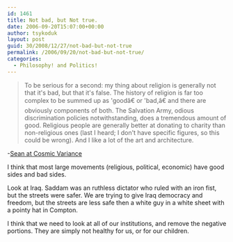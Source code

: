 ```yaml
---
id: 1461
title: Not bad, but Not true.
date: 2006-09-20T15:07:00+00:00
author: tsykoduk
layout: post
guid: 30/2008/12/27/not-bad-but-not-true
permalink: /2006/09/20/not-bad-but-not-true/
categories:
  - Philosophy! and Politics!
---
```

<blockquote>To be serious for a second: my thing about religion is generally not that it's bad, but that it's false. The history of religion is far too complex to be summed up as 'goodâ€ or 'bad,â€ and there are obviously components of both. The Salvation Army, odious discrimination policies notwithstanding, does a tremendous amount of good. Religious people are generally better at donating to charity than non-religious ones (last I heard; I don't have specific figures, so this could be wrong). And I like a lot of the art and architecture.</blockquote>

-<a href="http://cosmicvariance.com/2006/09/15/no-true-believer/">Sean at Cosmic Variance</a>


I think that most large movements (religious, political, economic) have good sides and bad sides.


Look at Iraq. Saddam was an ruthless dictator who ruled with an iron fist, but the streets were safer. We are trying to give Iraq democracy and freedom, but the streets are less safe then a white guy in a white sheet with a pointy hat in Compton.


I think that we need to look at all of our institutions, and remove the negative portions. They are simply not healthy for us, or for our children.